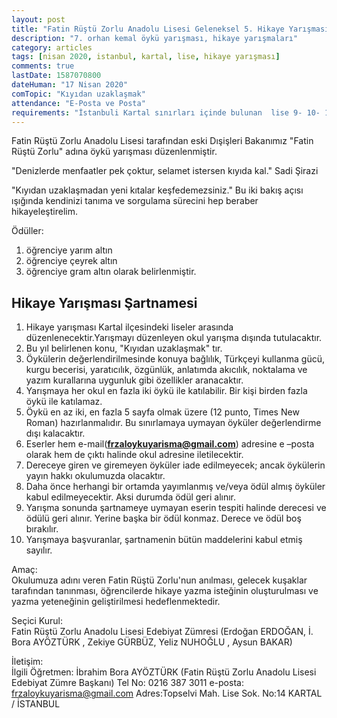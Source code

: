 ```yaml
---
layout: post
title: "Fatin Rüştü Zorlu Anadolu Lisesi Geleneksel 5. Hikaye Yarışması"
description: "7. orhan kemal öykü yarışması, hikaye yarışmaları"
category: articles
tags: [nisan 2020, istanbul, kartal, lise, hikaye yarışması]
comments: true
lastDate: 1587070800
dateHuman: "17 Nisan 2020"
comTopic: "Kıyıdan uzaklaşmak"
attendance: "E-Posta ve Posta"
requirements: "İstanbuli Kartal sınırları içinde bulunan  lise 9- 10- 11 -12. sınıf öğrencileri"
---
```


Fatin Rüştü Zorlu Anadolu Lisesi tarafından eski Dışişleri Bakanımız "Fatin Rüştü Zorlu" adına öykü yarışması düzenlenmiştir.  

"Denizlerde menfaatler pek çoktur, selamet istersen kıyıda kal." Sadi Şirazi  

"Kıyıdan uzaklaşmadan yeni kıtalar keşfedemezsiniz." Bu iki bakış açısı ışığında kendinizi tanıma ve sorgulama sürecini hep beraber hikayeleştirelim.  

Ödüller:  
1. öğrenciye yarım altın
2. öğrenciye çeyrek altın
3. öğrenciye gram altın olarak belirlenmiştir.

## Hikaye Yarışması Şartnamesi
1. Hikaye yarışması Kartal ilçesindeki liseler arasında düzenlenecektir.Yarışmayı düzenleyen okul yarışma dışında tutulacaktır.
2. Bu yıl belirlenen konu, "Kıyıdan uzaklaşmak" tır.
3. Öykülerin değerlendirilmesinde konuya bağlılık, Türkçeyi kullanma gücü, kurgu becerisi, yaratıcılık, özgünlük, anlatımda akıcılık, noktalama ve yazım kurallarına uygunluk gibi özellikler aranacaktır.
4. Yarışmaya her okul en fazla iki öykü ile katılabilir. Bir kişi birden fazla öykü ile katılamaz.
5. Öykü en az iki, en fazla 5 sayfa  olmak üzere (12 punto, Times New Roman) hazırlanmalıdır. Bu sınırlamaya uymayan öyküler değerlendirme dışı kalacaktır.
6. Eserler hem e-mail(**frzaloykuyarisma@gmail.com**) adresine e –posta olarak hem de çıktı halinde okul adresine iletilecektir.
7. Dereceye giren ve giremeyen öyküler iade edilmeyecek; ancak öykülerin yayın hakkı okulumuzda olacaktır.
8. Daha önce herhangi bir ortamda yayımlanmış ve/veya ödül almış öyküler kabul edilmeyecektir. Aksi durumda ödül geri alınır.
9. Yarışma sonunda şartnameye uymayan eserin tespiti halinde derecesi ve ödülü geri alınır. Yerine başka bir ödül konmaz. Derece ve ödül boş bırakılır.
10. Yarışmaya başvuranlar, şartnamenin bütün maddelerini kabul etmiş sayılır.

Amaç:  
Okulumuza adını veren Fatin Rüştü Zorlu'nun anılması, gelecek kuşaklar tarafından tanınması, öğrencilerde hikaye yazma isteğinin oluşturulması ve yazma yeteneğinin geliştirilmesi hedeflenmektedir.

Seçici Kurul:  
Fatin Rüştü Zorlu Anadolu Lisesi Edebiyat Zümresi (Erdoğan ERDOĞAN, İ. Bora AYÖZTÜRK ,  Zekiye GÜRBÜZ, Yeliz NUHOĞLU , Aysun BAKAR)

İletişim:  
İlgili Öğretmen: İbrahim Bora AYÖZTÜRK (Fatin Rüştü Zorlu Anadolu Lisesi Edebiyat Zümre Başkanı)
Tel No: 0216  387 3011
e-posta: frzaloykuyarisma@gmail.com
Adres:Topselvi Mah. Lise Sok. No:14  KARTAL / İSTANBUL